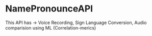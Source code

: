 # NamePronounceAPI
This API has -> Voice Recording, Sign Language Conversion, Audio comparision using ML (Correlation-merics)
